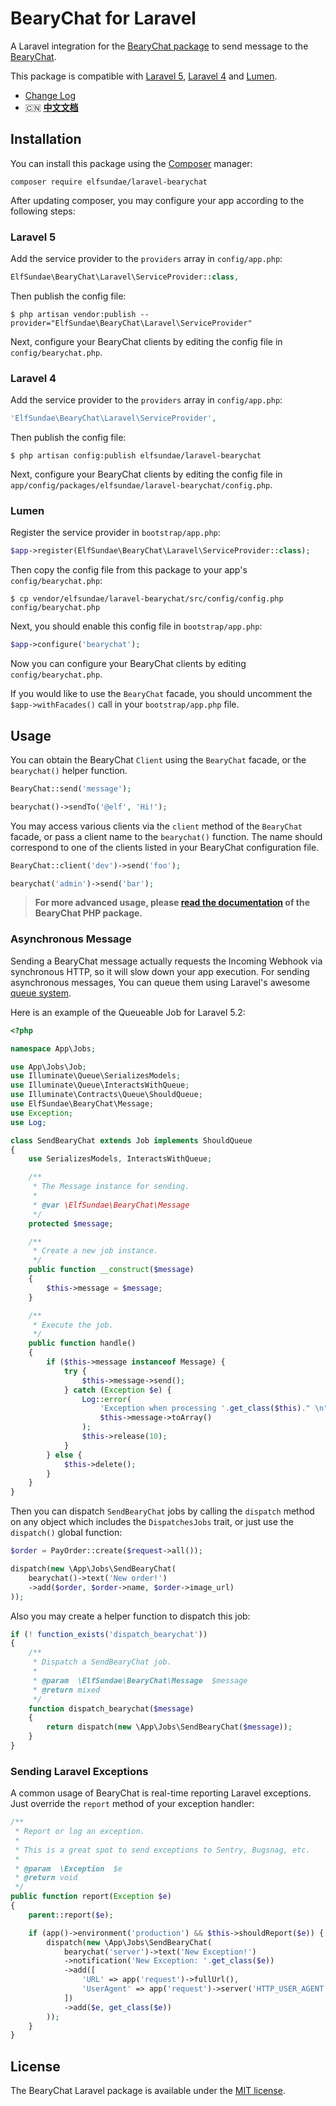 # BearyChat for Laravel

A Laravel integration for the [BearyChat package][1] to send message to the [BearyChat][].

This package is compatible with [Laravel 5](#laravel-5), [Laravel 4](#laravel-4) and [Lumen](#lumen).

+ [Change Log](CHANGELOG.md)
+ :cn: [**中文文档**](README_zh.md)

## Installation

You can install this package using the [Composer][] manager:
```
composer require elfsundae/laravel-bearychat
```
After updating composer, you may configure your app according to the following steps:

### Laravel 5

Add the service provider to the `providers` array in `config/app.php`:
```php
ElfSundae\BearyChat\Laravel\ServiceProvider::class,
```
Then publish the config file:
```shell
$ php artisan vendor:publish --provider="ElfSundae\BearyChat\Laravel\ServiceProvider"
```
Next, configure your BearyChat clients by editing the config file in `config/bearychat.php`.

### Laravel 4

Add the service provider to the `providers` array in `config/app.php`:
```php
'ElfSundae\BearyChat\Laravel\ServiceProvider',
```
Then publish the config file:
```shell
$ php artisan config:publish elfsundae/laravel-bearychat
```
Next, configure your BearyChat clients by editing the config file in `app/config/packages/elfsundae/laravel-bearychat/config.php`.

### Lumen

Register the service provider in `bootstrap/app.php`:
```php
$app->register(ElfSundae\BearyChat\Laravel\ServiceProvider::class);
```
Then copy the config file from this package to your app's `config/bearychat.php`:
```shell
$ cp vendor/elfsundae/laravel-bearychat/src/config/config.php config/bearychat.php
```
Next, you should enable this config file in `bootstrap/app.php`:
```php
$app->configure('bearychat');
```
Now you can configure your BearyChat clients by editing `config/bearychat.php`.

If you would like to use the `BearyChat` facade, you should uncomment the `$app->withFacades()` call in your `bootstrap/app.php` file.

## Usage

You can obtain the BearyChat `Client` using the `BearyChat` facade, or the `bearychat()` helper function. 

```php
BearyChat::send('message');

bearychat()->sendTo('@elf', 'Hi!');
```

You may access various clients via the `client` method of the `BearyChat` facade, or pass a client name to the `bearychat()` function. The name should correspond to one of the clients listed in your BearyChat configuration file.

```php
BearyChat::client('dev')->send('foo');

bearychat('admin')->send('bar');
```

> **For more advanced usage, please [read the documentation][2] of the BearyChat PHP package.**

### Asynchronous Message

Sending a BearyChat message actually requests the Incoming Webhook via synchronous HTTP, so it will slow down your app execution. For sending asynchronous messages, You can queue them using Laravel's awesome [queue system][].

Here is an example of the Queueable Job for Laravel 5.2:

```php
<?php

namespace App\Jobs;

use App\Jobs\Job;
use Illuminate\Queue\SerializesModels;
use Illuminate\Queue\InteractsWithQueue;
use Illuminate\Contracts\Queue\ShouldQueue;
use ElfSundae\BearyChat\Message;
use Exception;
use Log;

class SendBearyChat extends Job implements ShouldQueue
{
    use SerializesModels, InteractsWithQueue;

    /**
     * The Message instance for sending.
     *
     * @var \ElfSundae\BearyChat\Message
     */
    protected $message;

    /**
     * Create a new job instance.
     */
    public function __construct($message)
    {
        $this->message = $message;
    }

    /**
     * Execute the job.
     */
    public function handle()
    {
        if ($this->message instanceof Message) {
            try {
                $this->message->send();
            } catch (Exception $e) {
                Log::error(
                    'Exception when processing '.get_class($this)." \n".$e,
                    $this->message->toArray()
                );
                $this->release(10);
            }
        } else {
            $this->delete();
        }
    }
}
```

Then you can dispatch `SendBearyChat` jobs by calling the `dispatch` method on any object which includes the `DispatchesJobs` trait, or just use the `dispatch()` global function:

```php
$order = PayOrder::create($request->all());

dispatch(new \App\Jobs\SendBearyChat(
    bearychat()->text('New order!')
    ->add($order, $order->name, $order->image_url)
));
```

Also you may create a helper function to dispatch this job:

```php
if (! function_exists('dispatch_bearychat'))
{
    /**
     * Dispatch a SendBearyChat job.
     *
     * @param  \ElfSundae\BearyChat\Message  $message
     * @return mixed
     */
    function dispatch_bearychat($message)
    {
        return dispatch(new \App\Jobs\SendBearyChat($message));
    }
}
```

### Sending Laravel Exceptions

A common usage of BearyChat is real-time reporting Laravel exceptions. Just override the `report` method of your exception handler:

```php
/**
 * Report or log an exception.
 *
 * This is a great spot to send exceptions to Sentry, Bugsnag, etc.
 *
 * @param  \Exception  $e
 * @return void
 */
public function report(Exception $e)
{
    parent::report($e);

    if (app()->environment('production') && $this->shouldReport($e)) {
        dispatch(new \App\Jobs\SendBearyChat(
            bearychat('server')->text('New Exception!')
            ->notification('New Exception: '.get_class($e))
            ->add([
                'URL' => app('request')->fullUrl(),
                'UserAgent' => app('request')->server('HTTP_USER_AGENT')
            ])
            ->add($e, get_class($e))
        ));
    }
}
```

## License

The BearyChat Laravel package is available under the [MIT license](LICENSE).

[1]: https://github.com/ElfSundae/BearyChat
[2]: https://github.com/ElfSundae/BearyChat/blob/master/README.md
[Webhook]: https://bearychat.com/integrations/incoming
[BearyChat]: https://bearychat.com
[Composer]: https://getcomposer.org
[queue system]: https://laravel.com/docs/5.2/queues
